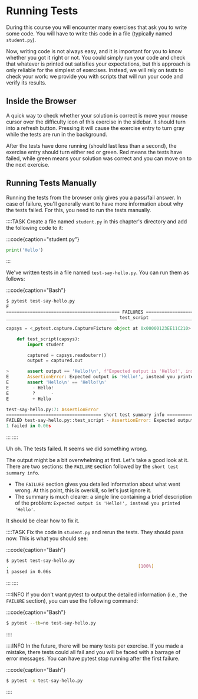 # Running Tests

During this course you will encounter many exercises that ask you to write some code.
You will have to write this code in a file (typically named `student.py`).

Now, writing code is not always easy, and it is important for you to know whether you got it right or not.
You could simply run your code and check that whatever is printed out satisfies your expectations, but this approach is only reliable for the simplest of exercises.
Instead, we will rely on *tests* to check your work: we provide you with scripts that will run your code and verify its results.

## Inside the Browser

A quick way to check whether your solution is correct is move your mouse cursor over the difficulty icon of this exercise in the sidebar.
It should turn into a refresh button.
Pressing it will cause the exercise entry to turn gray while the tests are run in the background.

After the tests have done running (should last less than a second), the exercise entry should turn either red or green.
Red means the tests have failed, while green means your solution was correct and you can move on to the next exercise.

## Running Tests Manually

Running the tests from the browser only gives you a pass/fail answer.
In case of failure, you'll generally want to have more information about why the tests failed.
For this, you need to run the tests manually.

::::TASK
Create a file named `student.py` in this chapter's directory and add the following code to it:

:::code{caption="student.py"}

```python
print('Hello')
```

:::

We've written tests in a file named `test-say-hello.py`.
You can run them as follows:

:::code{caption="Bash"}

```python
$ pytest test-say-hello.py
F                                                                                         [100%]
=========================================== FAILURES ===========================================
__________________________________________ test_script _________________________________________

capsys = <_pytest.capture.CaptureFixture object at 0x00000123EE11C210>

    def test_script(capsys):
        import student

        captured = capsys.readouterr()
        output = captured.out

>       assert output == 'Hello!\n', f"Expected output is 'Hello!', instead you printed 'Hello'"
E       AssertionError: Expected output is 'Hello!', instead you printed 'Hello'
E       assert 'Hello\n' == 'Hello!\n'
E         - Hello!
E         ?      -
E         + Hello

test-say-hello.py:7: AssertionError
==================================== short test summary info ===================================
FAILED test-say-hello.py::test_script - AssertionError: Expected output is 'Hello!', instead you printed 'Hello'
1 failed in 0.06s
```

:::
::::

Uh oh.
The tests failed.
It seems we did something wrong.

The output might be a bit overwhelming at first.
Let's take a good look at it.
There are two sections: the `FAILURE` section followed by the `short test summary info`.

* The `FAILURE` section gives you detailed information about what went wrong.
  At this point, this is overkill, so let's just ignore it.
* The summary is much clearer: a single line containing a brief description of the problem: `Expected output is 'Hello!', instead you printed 'Hello'`.

It should be clear how to fix it.

::::TASK
Fix the code in `student.py` and rerun the tests.
They should pass now.
This is what you should see:

:::code{caption="Bash"}

```bash
$ pytest test-say-hello.py
.                                                 [100%]
1 passed in 0.06s
```

:::
::::

::::INFO
If you don't want pytest to output the detailed information (i.e., the `FAILURE` section), you can use the following command:

:::code{caption="Bash"}

```bash
$ pytest --tb=no test-say-hello.py
```

::::

::::INFO
In the future, there will be many tests per exercise.
If you made a mistake, there tests could all fail and you will be faced with a barrage of error messages.
You can have pytest stop running after the first failure.

:::code{caption="Bash"}

```bash
$ pytest -x test-say-hello.py
```

::::
